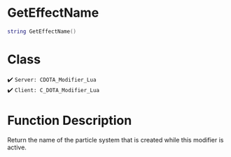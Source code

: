 # GetEffectName
```lua
string GetEffectName()
```
# Class
✔️ `Server: CDOTA_Modifier_Lua`  
✔️ `Client: C_DOTA_Modifier_Lua`  

# Function Description
Return the name of the particle system that is created while this modifier is active.

